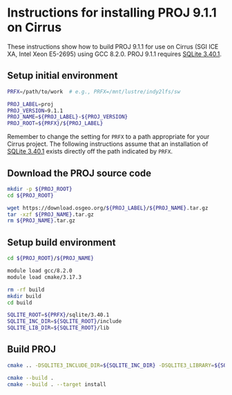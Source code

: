 Instructions for installing PROJ 9.1.1 on Cirrus
================================================

These instructions show how to build PROJ 9.1.1 for use on Cirrus (SGI ICE XA, Intel Xeon E5-2695)
using GCC 8.2.0. PROJ 9.1.1 requires [SQLite 3.40.1](https://github.com/hpc-uk/build-instructions/tree/main/libs/sqlite).


Setup initial environment
-------------------------

```bash
PRFX=/path/to/work  # e.g., PRFX=/mnt/lustre/indy2lfs/sw

PROJ_LABEL=proj
PROJ_VERSION=9.1.1
PROJ_NAME=${PROJ_LABEL}-${PROJ_VERSION}
PROJ_ROOT=${PRFX}/${PROJ_LABEL}
```

Remember to change the setting for `PRFX` to a path appropriate for your Cirrus project.
The following instructions assume that an installation of [SQLite 3.40.1](https://github.com/hpc-uk/build-instructions/blob/main/libs/sqlite/build_sqlite_3.40.1_cirrus_gcc8.md) exists directly
off the path indicated by `PRFX`.


Download the PROJ source code
-----------------------------

```bash
mkdir -p ${PROJ_ROOT}
cd ${PROJ_ROOT}

wget https://download.osgeo.org/${PROJ_LABEL}/${PROJ_NAME}.tar.gz
tar -xzf ${PROJ_NAME}.tar.gz
rm ${PROJ_NAME}.tar.gz
```


Setup build environment
-----------------------

```bash
cd ${PROJ_ROOT}/${PROJ_NAME}

module load gcc/8.2.0
module load cmake/3.17.3

rm -rf build
mkdir build
cd build

SQLITE_ROOT=${PRFX}/sqlite/3.40.1
SQLITE_INC_DIR=${SQLITE_ROOT}/include
SQLITE_LIB_DIR=${SQLITE_ROOT}/lib
```


Build PROJ
----------

```bash
cmake .. -DSQLITE3_INCLUDE_DIR=${SQLITE_INC_DIR} -DSQLITE3_LIBRARY=${SQLITE_LIB_DIR}/libsqlite3.so -DCMAKE_INSTALL_PREFIX=${PROJ_ROOT}/${PROJ_VERSION}

cmake --build .
cmake --build . --target install
```
